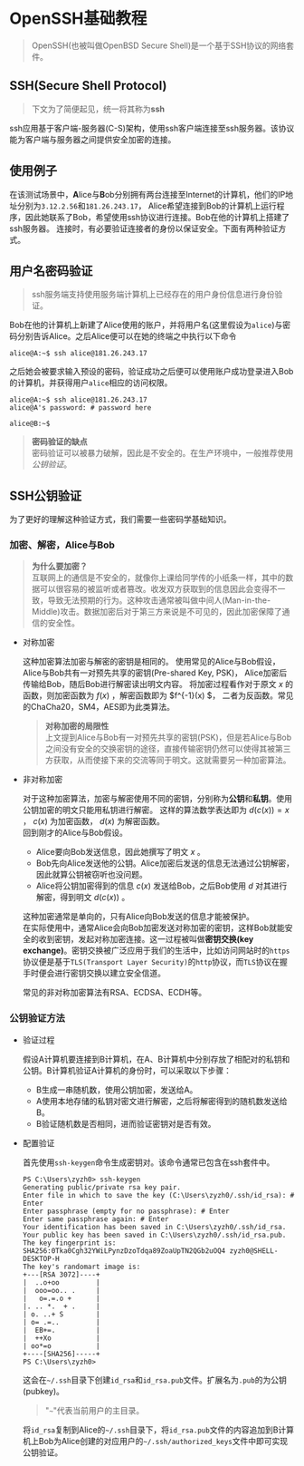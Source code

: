 # OpenSSH基础教程
> OpenSSH(也被叫做OpenBSD Secure Shell)是一个基于SSH协议的网络套件。

## SSH(Secure Shell Protocol)
>下文为了简便起见，统一将其称为**ssh**

ssh应用基于客户端-服务器(C-S)架构，使用ssh客户端连接至ssh服务器。该协议能为客户端与服务器之间提供安全加密的连接。
## 使用例子
在该测试场景中，**A**lice与**B**ob分别拥有两台连接至Internet的计算机，他们的IP地址分别为`3.12.2.56`和`181.26.243.17`，
Alice希望连接到Bob的计算机上运行程序，因此她联系了Bob，希望使用ssh协议进行连接。Bob在他的计算机上搭建了ssh服务器。
连接时，有必要验证连接者的身份以保证安全。下面有两种验证方式。
## 用户名密码验证
> ssh服务端支持使用服务端计算机上已经存在的用户身份信息进行身份验证。

Bob在他的计算机上新建了Alice使用的账户，并将用户名(这里假设为`alice`)与密码分别告诉Alice。之后Alice便可以在她的终端之中执行以下命令
~~~
alice@A:~$ ssh alice@181.26.243.17
~~~
之后她会被要求输入预设的密码，验证成功之后便可以使用账户成功登录进入Bob的计算机，并获得用户`alice`相应的访问权限。
~~~
alice@A:~$ ssh alice@181.26.243.17
alice@A's password: # password here

alice@B:~$
~~~
> **密码验证的缺点**\
密码验证可以被暴力破解，因此是不安全的。在生产环境中，一般推荐使用*公钥验证*。

## SSH公钥验证
为了更好的理解这种验证方式，我们需要一些密码学基础知识。
### 加密、解密，Alice与Bob
> **为什么要加密？**\
> 互联网上的通信是不安全的，就像你上课给同学传的小纸条一样，其中的数据可以很容易的被监听或者篡改。收发双方获取到的信息因此会变得不一致，导致无法预期的行为。这种攻击通常被叫做中间人(Man-in-the-Middle)攻击。数据加密后对于第三方来说是不可见的，因此加密保障了通信的安全性。

* 对称加密

    这种加密算法加密与解密的密钥是相同的。
    使用常见的Alice与Bob假设，Alice与Bob共有一对预先共享的密钥(Pre-shared Key, PSK)，
    Alice加密后传输给Bob，随后Bob进行解密读出明文内容。
    将加密过程看作对于原文 $x$ 的函数，则加密函数为 $f(x)$ ，解密函数即为 $f^{-1}(x) $，
    二者为反函数。常见的ChaCha20，SM4，AES即为此类算法。
    > **对称加密的局限性**\
    > 上文提到Alice与Bob有一对预先共享的密钥(PSK)，但是若Alice与Bob之间没有安全的交换密钥的途径，直接传输密钥仍然可以使得其被第三方获取，从而使接下来的交流等同于明文。这就需要另一种加密算法。
* 非对称加密

    对于这种加密算法，加密与解密使用不同的密钥，分别称为**公钥**和**私钥**。使用公钥加密的明文只能用私钥进行解密。
    这样的算法数学表达即为 $d(c(x))=x$ ， $c(x)$ 为加密函数， $d(x)$ 为解密函数。\
    回到刚才的Alice与Bob假设。
    * Alice要向Bob发送信息，因此她撰写了明文 $x$ 。
    * Bob先向Alice发送他的公钥。Alice加密后发送的信息无法通过公钥解密，因此就算公钥被窃听也没问题。
    * Alice将公钥加密得到的信息 $c(x)$ 发送给Bob，之后Bob使用 $d$ 对其进行解密，得到明文 $d(c(x))$ 。

    这种加密通常是单向的，只有Alice向Bob发送的信息才能被保护。\
    在实际使用中，通常Alice会向Bob加密发送对称加密的密钥，这样Bob就能安全的收到密钥，发起对称加密连接。这一过程被叫做**密钥交换(key exchange)**。密钥交换被广泛应用于我们的生活中，比如访问网站时的`https`协议便是基于`TLS(Transport Layer Security)`的`http`协议，而`TLS`协议在握手时便会进行密钥交换以建立安全信道。

    常见的非对称加密算法有RSA、ECDSA、ECDH等。

### 公钥验证方法
* 验证过程

    假设A计算机要连接到B计算机，在A、B计算机中分别存放了相配对的私钥和公钥。B计算机验证A计算机的身份时，可以采取以下步骤：
    * B生成一串随机数，使用公钥加密，发送给A。
    * A使用本地存储的私钥对密文进行解密，之后将解密得到的随机数发送给B。
    * B验证随机数是否相同，进而验证密钥对是否有效。

* 配置验证

    首先使用`ssh-keygen`命令生成密钥对。该命令通常已包含在ssh套件中。
    ~~~
    PS C:\Users\zyzh0> ssh-keygen
    Generating public/private rsa key pair.
    Enter file in which to save the key (C:\Users\zyzh0/.ssh/id_rsa): # Enter
    Enter passphrase (empty for no passphrase): # Enter
    Enter same passphrase again: # Enter
    Your identification has been saved in C:\Users\zyzh0/.ssh/id_rsa.
    Your public key has been saved in C:\Users\zyzh0/.ssh/id_rsa.pub.
    The key fingerprint is:
    SHA256:0Tka0Cgh32YWiLPynzDzoTdqa89ZoaUpTN2QGb2uOQ4 zyzh0@SHELL-DESKTOP-H
    The key's randomart image is:
    +---[RSA 3072]----+
    |  ..o+oo         |
    |  ooo=oo.. .     |
    |   o=.=.o +      |
    |. .. *.  + .     |
    | o. ..+ S        |
    | o= .=..         |
    |  EB+=.          |
    |  ++Xo           |
    | oo*=o           |
    +----[SHA256]-----+
    PS C:\Users\zyzh0>
    ~~~
    这会在`~/.ssh`目录下创建`id_rsa`和`id_rsa.pub`文件。扩展名为`.pub`的为公钥(pubkey)。
    > "`~`"代表当前用户的主目录。

    将`id_rsa`复制到Alice的`~/.ssh`目录下，将`id_rsa.pub`文件的内容追加到B计算机上Bob为Alice创建的对应用户的`~/.ssh/authorized_keys`文件中即可实现公钥验证。